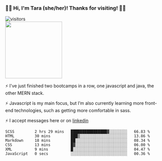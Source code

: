### 👋🏾 Hi, I'm Tara (she/her)! Thanks for visiting! 👋🏾
![visitors](https://visitor-badge.glitch.me/badge?page_id=qualmless)
<BR>
<img height="180em" src="https://github-readme-stats.vercel.app/api?username=qualmless&show_icons=true&hide_border=true&&count_private=true&include_all_commits=true" />

⚡️ I've just finished two bootcamps in a row, one javascript and java, the other MERN stack. 

⚡️ Javascript is my main focus, but I’m also currently learning more front-end technologies, such as getting more comfortable in sass. 

⚡️ I accept messages here or on <a href="https://www.linkedin.com/in/tarajdunmore/">linkedin</a>

<!--START_SECTION:waka-->

```text
SCSS         2 hrs 29 mins   ████████████████▓░░░░░░░░   66.83 %
HTML         30 mins         ███▒░░░░░░░░░░░░░░░░░░░░░   13.86 %
Markdown     18 mins         ██░░░░░░░░░░░░░░░░░░░░░░░   08.34 %
CSS          13 mins         █▓░░░░░░░░░░░░░░░░░░░░░░░   06.00 %
XML          9 mins          █░░░░░░░░░░░░░░░░░░░░░░░░   04.47 %
JavaScript   0 secs          ░░░░░░░░░░░░░░░░░░░░░░░░░   00.36 %
```

<!--END_SECTION:waka-->

<!--
**qualmless/qualmless** is a ✨ _special_ ✨ repository because its `README.md` (this file) appears on your GitHub profile.

Here are some ideas to get you started:
- 🔭 I’m currently working on ...
- 👯 I’m looking to collaborate on ...
- 🤔 I’m looking for help with ...
- 💬 Ask me about ...
- 📫 How to reach me: ...
- ⚡ Fun fact: ...
-->
